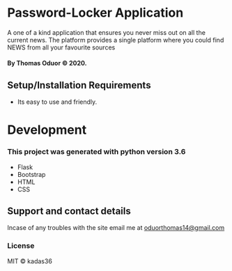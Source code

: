 # Password-Locker Application

####
A one of a kind application that ensures you never miss out on all the current news. The platform provides a single platform where you could find NEWS from all your favourite sources 

#### By **Thomas Oduor © 2020.**

## Setup/Installation Requirements
* Its easy to use and friendly.

# Development

### This project was generated with python version 3.6
* Flask
* Bootstrap
* HTML
* CSS

## Support and contact details
Incase of any troubles with the site email me at oduorthomas14@gmail.com

### License
MIT © kadas36
